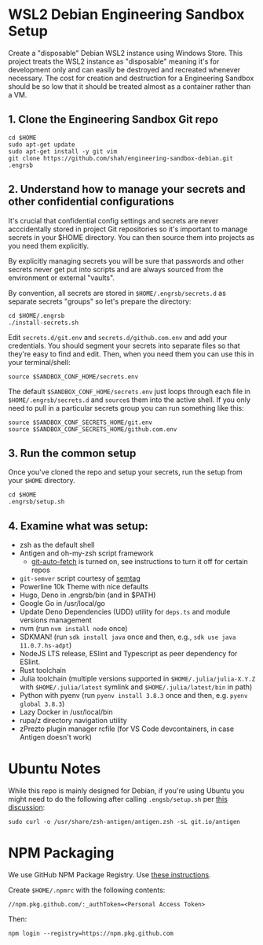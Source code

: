 # WSL2 Debian Engineering Sandbox Setup

Create a "disposable" Debian WSL2 instance using Windows Store. This project treats the WSL2 instance as "disposable" meaning it's for development only and can easily be destroyed and recreated whenever necessary. The cost for creation and destruction for a Engineering Sandbox should be so low that it should be treated almost as a container rather than a VM. 

## 1. Clone the Engineering Sandbox Git repo

    cd $HOME
    sudo apt-get update
    sudo apt-get install -y git vim
    git clone https://github.com/shah/engineering-sandbox-debian.git .engrsb

## 2. Understand how to manage your secrets and other confidential configurations

It's crucial that confidential config settings and secrets are never acccidentally stored in project Git repositories so it's important to manage secrets in your $HOME directory. You can then source them into projects as you need them explicitly. 

By explicitly managing secrets you will be sure that passwords and other secrets never get put into scripts and are always sourced from the environment or external "vaults".

By convention, all secrets are stored in `$HOME/.engrsb/secrets.d` as separate secrets "groups" so let's prepare the directory:

    cd $HOME/.engrsb
    ./install-secrets.sh

Edit `secrets.d/git.env` and `secrets.d/github.com.env` and add your credentials. You should segment your secrets into separate files so that they're easy to find and edit. Then, when you need them you can use this in your terminal/shell:

    source $SANDBOX_CONF_HOME/secrets.env

The default `$SANDBOX_CONF_HOME/secrets.env` just loops through each file in `$HOME/.engrsb/secrets.d` and `source`s them into the active shell. If you only need to pull in a particular secrets group you can run something like this:

    source $SANDBOX_CONF_SECRETS_HOME/git.env
    source $SANDBOX_CONF_SECRETS_HOME/github.com.env

## 3. Run the common setup

Once you've cloned the repo and setup your secrets, run the setup from your `$HOME` directory. 

    cd $HOME
    .engrsb/setup.sh

## 4. Examine what was setup:

* zsh as the default shell
* Antigen and oh-my-zsh script framework
  * [git-auto-fetch](https://github.com/ohmyzsh/ohmyzsh/tree/master/plugins/git-auto-fetch) is turned on, see instructions to turn it off for certain repos
* `git-semver` script courtesy of [semtag](https://github.com/pnikosis/semtag)
* Powerline 10k Theme with nice defaults
* Hugo, Deno in .engrsb/bin (and in $PATH)
* Google Go in /usr/local/go
* Update Deno Dependencies (UDD) utility for `deps.ts` and module versions management
* nvm (run `nvm install node` once)
* SDKMAN! (run `sdk install java` once and then, e.g., `sdk use java 11.0.7.hs-adpt`)
* NodeJS LTS release, ESlint and Typescript as peer dependency for ESlint.
* Rust toolchain
* Julia toolchain (multiple versions supported in `$HOME/.julia/julia-X.Y.Z` with `$HOME/.julia/latest` symlink and `$HOME/.julia/latest/bin` in path)
* Python with pyenv (run `pyenv install 3.8.3` once and then, e.g. `pyenv global 3.8.3`)
* Lazy Docker in /usr/local/bin
* rupa/z directory navigation utility
* zPrezto plugin manager rcfile (for VS Code devcontainers, in case Antigen doesn't work)

# Ubuntu Notes

While this repo is mainly designed for Debian, if you're using Ubuntu you might need to do the following after calling `.engsb/setup.sh` per [this discussion](https://github.com/zsh-users/antigen/issues/659#issuecomment-413182473):

    sudo curl -o /usr/share/zsh-antigen/antigen.zsh -sL git.io/antigen

# NPM Packaging

We use GitHub NPM Package Registry. Use [these instructions](https://docs.github.com/en/packages/using-github-packages-with-your-projects-ecosystem/configuring-npm-for-use-with-github-packages).

Create `$HOME/.npmrc` with the following contents:

    //npm.pkg.github.com/:_authToken=<Personal Access Token>

Then:

    npm login --registry=https://npm.pkg.github.com
